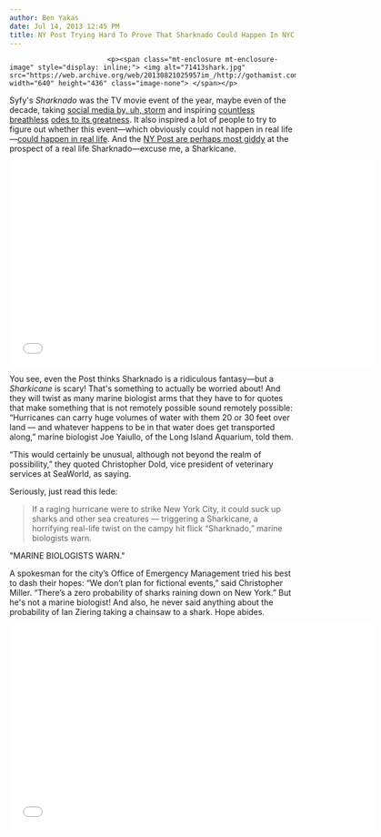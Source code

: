 ```yaml
---
author: Ben Yakas
date: Jul 14, 2013 12:45 PM
title: NY Post Trying Hard To Prove That Sharknado Could Happen In NYC
---
```



                            
                            
                            
                            <p><span class="mt-enclosure mt-enclosure-image" style="display: inline;"> <img alt="71413shark.jpg" src="https://web.archive.org/web/20130821025957im_/http://gothamist.com/attachments/byakas/71413shark.jpg" width="640" height="436" class="image-none"> </span></p>

<p>Syfy&apos;s <em>Sharknado</em> was the TV movie event of the year, maybe even of the decade, taking <a href="https://web.archive.org/web/20130821025957/http://mashable.com/2013/07/11/sharknado-twitter/">social media by, uh, storm</a> and inspiring <a href="https://web.archive.org/web/20130821025957/http://www.theatlantic.com/business/archive/2013/07/how-sharknado-explains-the-federal-reserve/277727/">countless</a> <a href="https://web.archive.org/web/20130821025957/http://www.guardian.co.uk/commentisfree/2013/jul/14/sharknado-syfy-cheesiest-movie-summer">breathless</a> <a href="https://web.archive.org/web/20130821025957/http://www.avclub.com/articles/sharknado,100044/">odes to its greatness</a>. It also inspired a lot of people to try to figure out whether this event&#x2014;which obviously could not happen in real life&#x2014;<a href="https://web.archive.org/web/20130821025957/http://www.motherjones.com/mixed-media/2013/07/sharknado-sharknado-sharknado-sharknado-sharknado">could happen in real life</a>. And the <a href="https://web.archive.org/web/20130821025957/http://www.nypost.com/p/news/local/could_it_happen_here_0usA0SOsmhiRmW81qKBCbO">NY Post are perhaps most giddy</a> at the prospect of a real life Sharknado&#x2014;excuse me, a Sharkicane. </p>

<p><iframe width="640" height="360" src="//web.archive.org/web/20130821025957if_/http://www.youtube.com/embed/iwsqFR5bh6Q" frameborder="0" allowfullscreen></iframe></p>

<p>You see, even the Post thinks Sharknado is a ridiculous fantasy&#x2014;but a <em>Sharkicane</em> is scary! That&apos;s something to actually be worried about! And they will twist as many marine biologist arms that they have to for quotes that make something that is not remotely possible sound remotely possible: &#x201C;Hurricanes can carry huge volumes of water with them 20 or 30 feet over land &#x2014; and whatever happens to be in that water does get transported along,&#x201D; marine biologist Joe Yaiullo, of the Long Island Aquarium, told them. </p>

<p>&#x201C;This would certainly be unusual, although not beyond the realm of possibility,&#x201D; they quoted Christopher Dold, vice president of veterinary services at SeaWorld, as saying. </p>

<p>Seriously, just read this lede:</p>

<blockquote>If a raging hurricane were to strike New York City, it could suck up sharks and other sea creatures &#x2014; triggering a Sharkicane, a horrifying real-life twist on the campy hit flick &#x201C;Sharknado,&#x201D; marine biologists warn.</blockquote>

<p>&quot;MARINE BIOLOGISTS WARN.&quot; </p>

<p>A spokesman for the city&#x2019;s Office of Emergency Management tried his best to dash their hopes: &#x201C;We don&#x2019;t plan for fictional events,&#x201D; said Christopher Miller. &#x201C;There&#x2019;s a zero probability of sharks raining down on New York.&#x201D; But he&apos;s not a marine biologist! And also, he never said anything about the probability of Ian Ziering taking a chainsaw to a shark. Hope abides.</p>

<p><iframe width="640" height="360" src="//web.archive.org/web/20130821025957if_/http://www.youtube.com/embed/YnD3EnZ8HgM" frameborder="0" allowfullscreen></iframe></p>
                            
                            
                            